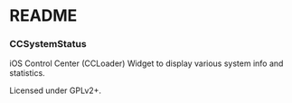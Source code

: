 # README #

### CCSystemStatus ###

iOS Control Center (CCLoader) Widget to display various system info and statistics.

Licensed under GPLv2+.

